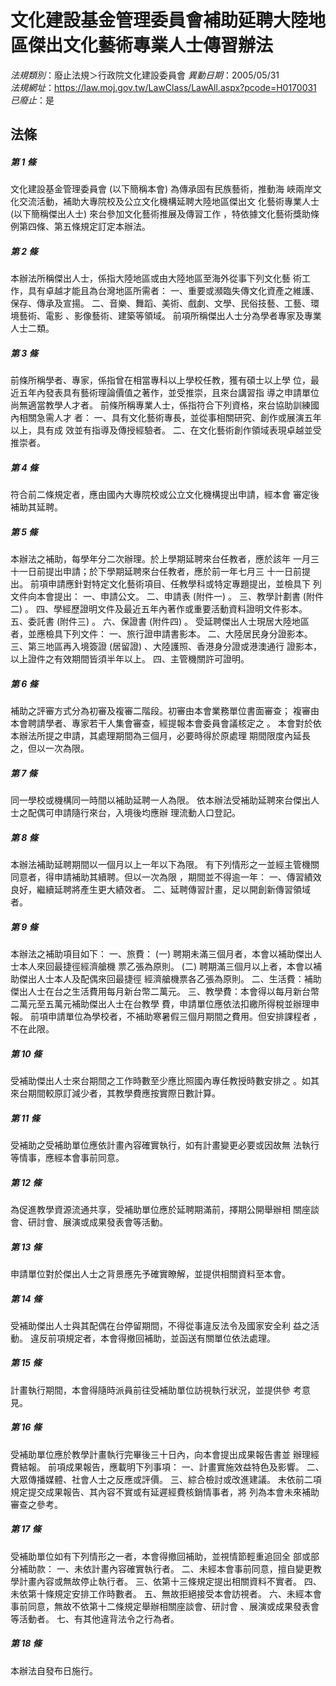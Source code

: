 # 文化建設基金管理委員會補助延聘大陸地區傑出文化藝術專業人士傳習辦法

*法規類別*：廢止法規＞行政院文化建設委員會
*異動日期*：2005/05/31  
*法規網址*：https://law.moj.gov.tw/LawClass/LawAll.aspx?pcode=H0170031
*已廢止*：是


## 法條
##### 第 1 條
文化建設基金管理委員會 (以下簡稱本會) 為傳承固有民族藝術，推動海
峽兩岸文化交流活動，補助大專院校及公立文化機構延聘大陸地區傑出文
化藝術專業人士 (以下簡稱傑出人士) 來台參加文化藝術推展及傳習工作
，特依據文化藝術獎助條例第四條、第五條規定訂定本辦法。


##### 第 2 條
本辦法所稱傑出人士，係指大陸地區或由大陸地區至海外從事下列文化藝
術工作，具有卓越才能且為台灣地區所需者：
一、重要或瀕臨失傳文化資產之維護、保存、傳承及宣揚。
二、音樂、舞蹈、美術、戲劇、文學、民俗技藝、工藝、環境藝術、電影
    、影像藝術、建築等領域。
前項所稱傑出人士分為學者專家及專業人士二類。


##### 第 3 條
前條所稱學者、專家，係指曾在相當專科以上學校任教，獲有碩士以上學
位，最近五年內發表具有藝術理論價值之著作，並受推崇，且來台講習指
導之申請單位尚無適當教學人才者。
前條所稱專業人士，係指符合下列資格，來台協助訓練國內相關急需人才
者：
一、具有文化藝術專長，並從事相關研究、創作或展演五年以上，具有成
    效並有指導及傳授經驗者。
二、在文化藝術創作領域表現卓越並受推崇者。


##### 第 4 條
符合前二條規定者，應由國內大專院校或公立文化機構提出申請，經本會
審定後補助其延聘。


##### 第 5 條
本辦法之補助，每學年分二次辦理。於上學期延聘來台任教者，應於該年
一月三十一日前提出申請；於下學期延聘來台任教者，應於前一年七月三
十一日前提出。
前項申請應針對特定文化藝術項目、任教學科或特定專題提出，並檢具下
列文件向本會提出：
一、申請公文。
二、申請表 (附件一) 。
三、教學計劃書 (附件二) 。
四、學經歷證明文件及最近五年內著作或重要活動資料證明文件影本。
五、委託書 (附件三) 。
六、保證書 (附件四) 。
受延聘傑出人士現居大陸地區者，並應檢具下列文件：
一、旅行證申請書影本。
二、大陸居民身分證影本。
三、第三地區再入境簽證 (居留證) 、大陸護照、香港身分證或港澳通行
    證影本，以上證件之有效期間皆須半年以上。
四、主管機關許可證明。


##### 第 6 條
補助之評審方式分為初審及複審二階段。初審由本會業務單位書面審查；
複審由本會聘請學者、專家若干人集會審查，經提報本會委員會議核定之
。
本會對於依本辦法所提之申請，其處理期間為三個月，必要時得於原處理
期間限度內延長之，但以一次為限。


##### 第 7 條
同一學校或機構同一時間以補助延聘一人為限。
依本辦法受補助延聘來台傑出人士之配偶可申請隨行來台，入境後均應辦
理流動人口登記。


##### 第 8 條
本辦法補助延聘期間以一個月以上一年以下為限。
有下列情形之一並經主管機關同意者，得申請補助其續聘。但以一次為限
，期間並不得逾一年：
一、傳習績效良好，繼續延聘將產生更大績效者。
二、延聘傳習計畫，足以開創新傳習領域者。


##### 第 9 條
本辦法之補助項目如下：
一、旅費：
 (一) 聘期未滿三個月者，本會以補助傑出人士本人來回最捷徑經濟艙機
      票乙張為原則。
 (二) 聘期滿三個月以上者，本會以補助傑出人士本人及配偶來回最捷徑
      經濟艙機票各乙張為原則。
二、生活費：補助傑出人士在台之生活費用每月新台幣二萬元。
三、教學費：本會得以每月新台幣二萬元至五萬元補助傑出人士在台教學
    費，申請單位應依法扣繳所得稅並辦理申報。
前項申請單位為學校者，不補助寒暑假三個月期間之費用。但安排課程者
，不在此限。


##### 第 10 條
受補助傑出人士來台期間之工作時數至少應比照國內專任教授時數安排之
。如其來台期間較原訂減少者，其教學費應按實際日數計算。


##### 第 11 條
受補助之受補助單位應依計畫內容確實執行，如有計畫變更必要或因故無
法執行等情事，應經本會事前同意。


##### 第 12 條
為促進教學資源流通共享，受補助單位應於延聘期滿前，擇期公開舉辦相
關座談會、研討會、展演或成果發表會等活動。


##### 第 13 條
申請單位對於傑出人士之背景應先予確實瞭解，並提供相關資料至本會。


##### 第 14 條
受補助傑出人士與其配偶在台停留期間，不得從事違反法令及國家安全利
益之活動。
違反前項規定者，本會得撤回補助，並函送有關單位依法處理。


##### 第 15 條
計畫執行期間，本會得隨時派員前往受補助單位訪視執行狀況，並提供參
考意見。


##### 第 16 條
受補助單位應於教學計畫執行完畢後三十日內，向本會提出成果報告書並
辦理經費結報。
前項成果報告，應載明下列事項：
一、計畫實施效益特色及影響。
二、大眾傳播媒體、社會人士之反應或評價。
三、綜合檢討或改進建議。
未依前二項規定提交成果報告、其內容不實或有延遲經費核銷情事者，將
列為本會未來補助審查之參考。


##### 第 17 條
受補助單位如有下列情形之一者，本會得撤回補助，並視情節輕重追回全
部或部分補助款：
一、未依計畫內容確實執行者。
二、未經本會事前同意，擅自變更教學計畫內容或無故停止執行者。
三、依第十三條規定提出相關資料不實者。
四、未依第十條規定安排工作時數者。
五、無故拒絕接受本會訪視者。
六、未經本會事前同意，無故不依第十二條規定舉辦相關座談會、研討會
    、展演或成果發表會等活動者。
七、有其他違背法令之行為者。


##### 第 18 條
本辦法自發布日施行。



